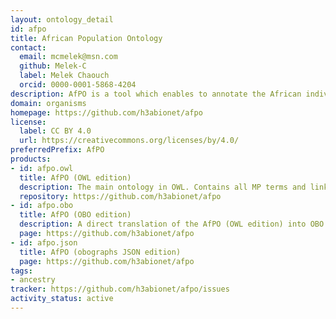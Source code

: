 ```yaml
---
layout: ontology_detail
id: afpo
title: African Population Ontology
contact:
  email: mcmelek@msn.com
  github: Melek-C
  label: Melek Chaouch
  orcid: 0000-0001-5868-4204
description: AfPO is a tool which enables to annotate the African individuals, and brings together knowledge accumulated about existing populations with their genetic fingerprint in a standardized format.
domain: organisms
homepage: https://github.com/h3abionet/afpo
license:
  label: CC BY 4.0
  url: https://creativecommons.org/licenses/by/4.0/
preferredPrefix: AfPO
products:
- id: afpo.owl
  title: AfPO (OWL edition)
  description: The main ontology in OWL. Contains all MP terms and links to other OBO ontologies
  repository: https://github.com/h3abionet/afpo
- id: afpo.obo
  title: AfPO (OBO edition)
  description: A direct translation of the AfPO (OWL edition) into OBO format.
  page: https://github.com/h3abionet/afpo
- id: afpo.json
  title: AfPO (obographs JSON edition)
  page: https://github.com/h3abionet/afpo
tags:
- ancestry
tracker: https://github.com/h3abionet/afpo/issues
activity_status: active
---
```

